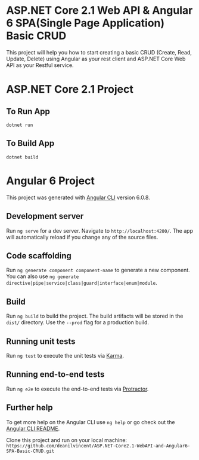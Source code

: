 # ASP.NET Core 2.1 Web API & Angular 6 SPA(Single Page Application) Basic CRUD

This project will help you how to start creating a basic CRUD (Create, Read, Update, Delete) using Angular as your rest client and ASP.NET Core Web API as your Restful service.

# ASP.NET Core 2.1 Project

## To Run App

`dotnet run`

## To Build App

`dotnet build`

# Angular 6 Project

This project was generated with [Angular CLI](https://github.com/angular/angular-cli) version 6.0.8.

## Development server

Run `ng serve` for a dev server. Navigate to `http://localhost:4200/`. The app will automatically reload if you change any of the source files.

## Code scaffolding

Run `ng generate component component-name` to generate a new component. You can also use `ng generate directive|pipe|service|class|guard|interface|enum|module`.

## Build

Run `ng build` to build the project. The build artifacts will be stored in the `dist/` directory. Use the `--prod` flag for a production build.

## Running unit tests

Run `ng test` to execute the unit tests via [Karma](https://karma-runner.github.io).

## Running end-to-end tests

Run `ng e2e` to execute the end-to-end tests via [Protractor](http://www.protractortest.org/).

## Further help

To get more help on the Angular CLI use `ng help` or go check out the [Angular CLI README](https://github.com/angular/angular-cli/blob/master/README.md).

Clone this project and run on your local machine: `https://github.com/deanilvincent/ASP.NET-Core2.1-WebAPI-and-Angular6-SPA-Basic-CRUD.git`
